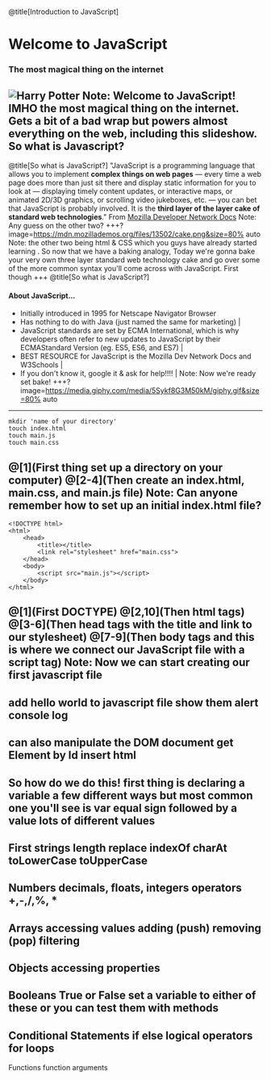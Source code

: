 @title[Introduction to JavaScript]
# Welcome to JavaScript  
### The most magical thing on the internet 
![Harry Potter](https://media.giphy.com/media/xjXXTEFCuf4Jy/giphy.gif)
Note: Welcome to JavaScript! IMHO the most magical thing on the internet. Gets a bit of a bad wrap but powers almost everything on the web, including this slideshow. So what is Javascript?
---
@title[So what is JavaScript?]
"JavaScript is a programming language that allows you to implement **complex things on web pages** — every time a web page does more than just sit there and display static information for you to look at — displaying timely content updates, or interactive maps, or animated 2D/3D graphics, or scrolling video jukeboxes, etc. — you can bet that JavaScript is probably involved. It is the **third layer of the layer cake of standard web technologies**." From [Mozilla Developer Network Docs](https://developer.mozilla.org/en-US/docs/Learn/JavaScript/First_steps/What_is_JavaScript) 
Note: Any guess on the other two?
+++?image=https://mdn.mozillademos.org/files/13502/cake.png&size=80% auto
Note: the other two being html & CSS which you guys have already started learning . So now that we have a baking analogy, Today we're gonna bake your very own three layer standard web technology cake and go over some of the more common syntax you'll come across with JavaScript. First though
+++
@title[So what is JavaScript?]
#### About JavaScript...
- Initially introduced in 1995 for Netscape Navigator Browser 
- Has nothing to do with Java (just named the same for marketing) |
- JavaScript standards are set by ECMA International, which is why developers often refer to new updates to JavaScript by their ECMAStandard Version (eg. ES5, ES6, and ES7) |
- BEST RESOURCE for JavaScript is the Mozilla Dev Network Docs and W3Schools |
- If you don't know it, google it & ask for help!!!! |
Note: Now we're ready set bake!
+++?image=https://media.giphy.com/media/5Sykf8G3M50kM/giphy.gif&size=80% auto
---

``` 
mkdir 'name of your directory'
touch index.html
touch main.js
touch main.css
```

@[1](First thing set up a directory on your computer)
@[2-4](Then create an index.html, main.css, and main.js file)
Note: Can anyone remember how to set up an initial index.html file?
---
```
<!DOCTYPE html>
<html>
    <head>
        <title></title>
        <link rel="stylesheet" href="main.css">
    </head>
    <body>
        <script src="main.js"></script>
    </body>
</html>
```
@[1](First DOCTYPE)
@[2,10](Then html tags)
@[3-6](Then head tags with the title and link to our stylesheet)
@[7-9](Then body tags and this is where we connect our JavaScript file with a script tag)
Note: Now we can start creating our first javascript file
---
add hello world to javascript file
show them alert
console log
---
can also manipulate the DOM
document get Element by Id
insert html
---
So how do we do this!
first thing is declaring a variable
a few different ways but most common one you'll see is var equal sign followed by a value
lots of different values
---
First strings
length
replace
indexOf charAt
toLowerCase
toUpperCase
---
Numbers
decimals, floats, integers
operators +,-,/,%, * 
---
Arrays
accessing values
adding (push) removing (pop)
filtering
---
Objects
accessing properties
---
Booleans
True or False
set a variable to either of these or you can test them with methods
---
Conditional Statements
if else
logical operators
for loops
---
Functions
function arguments

